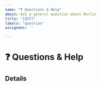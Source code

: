 ```yaml
---
name: "❓ Questions & Help"
about: Ask a general question about Merlin
title: "[QST]"
labels: "question"
assignees: ''

---
```


# ❓ Questions & Help

## Details

<!-- Description of your question -->
